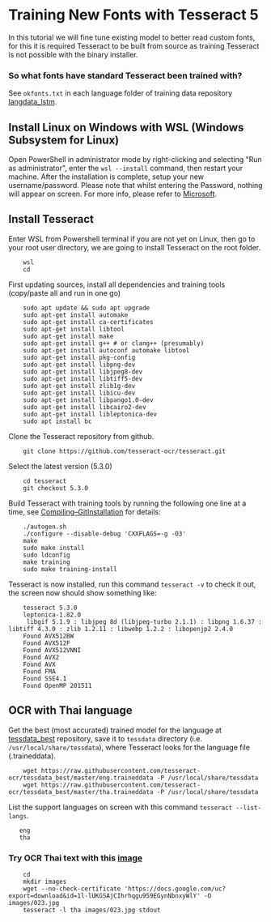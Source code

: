 # Training New Fonts with Tesseract 5
In this tutorial we will fine tune existing model to better read custom fonts, for this it is required Tesseract to be built from source as training Tesseract is not possible with the binary installer.
### So what fonts have standard Tesseract been trained with?
See `okfonts.txt` in each language folder of training data repository [langdata_lstm](https://github.com/tesseract-ocr/langdata_lstm). 
## Install Linux on Windows with WSL (Windows Subsystem for Linux)
Open PowerShell in administrator mode by right-clicking and selecting "Run as administrator", enter the `wsl --install` command, then restart your machine. After the installation is complete, setup your new username/password. Please note that whilst entering the Password, nothing will appear on screen. For more info, please refer to [Microsoft](https://learn.microsoft.com/en-us/windows/wsl/setup/environment#set-up-your-linux-username-and-password).

## Install Tesseract
Enter WSL from Powershell terminal if you are not yet on Linux, then go to your root user directory, we are going to install Tesseract on the root folder.

```
    wsl
    cd
```

First updating sources, install all dependencies and training tools (copy/paste all and run in one go)

```
    sudo apt update && sudo apt upgrade
    sudo apt-get install automake
    sudo apt-get install ca-certificates 
    sudo apt-get install libtool
    sudo apt-get install make
    sudo apt-get install g++ # or clang++ (presumably)
    sudo apt-get install autoconf automake libtool
    sudo apt-get install pkg-config
    sudo apt-get install libpng-dev
    sudo apt-get install libjpeg8-dev
    sudo apt-get install libtiff5-dev
    sudo apt-get install zlib1g-dev
    sudo apt-get install libicu-dev
    sudo apt-get install libpango1.0-dev
    sudo apt-get install libcairo2-dev
    sudo apt-get install libleptonica-dev
    sudo apt install bc
```

Clone the Tesseract repository from github.

```
    git clone https://github.com/tesseract-ocr/tesseract.git
```

Select the latest version (5.3.0)

```
    cd tesseract
    git checkout 5.3.0
```

Build Tesseract with training tools by running the following one line at a time, see [Compiling–GitInstallation](https://tesseract-ocr.github.io/tessdoc/Compiling-%E2%80%93-GitInstallation.md) for details:

```
    ./autogen.sh
    ./configure --disable-debug 'CXXFLAGS=-g -O3'
    make
    sudo make install
    sudo ldconfig
    make training
    sudo make training-install    
```

Tesseract is now installed, run this command `tesseract -v` to check it out, the screen now should show something like:

```
    tesseract 5.3.0
    leptonica-1.82.0
     libgif 5.1.9 : libjpeg 8d (libjpeg-turbo 2.1.1) : libpng 1.6.37 : libtiff 4.3.0 : zlib 1.2.11 : libwebp 1.2.2 : libopenjp2 2.4.0
    Found AVX512BW
    Found AVX512F
    Found AVX512VNNI
    Found AVX2
    Found AVX
    Found FMA
    Found SSE4.1
    Found OpenMP 201511
```
## OCR with Thai language
Get the best (most accurated) trained model for the language at [tessdata_best](https://github.com/tesseract-ocr/tessdata_best) repository, save it to `tessdata` directory (i.e. `/usr/local/share/tessdata`), where Tesseract looks for the language file (.traineddata).

```
    wget https://raw.githubusercontent.com/tesseract-ocr/tessdata_best/master/eng.traineddata -P /usr/local/share/tessdata
    wget https://raw.githubusercontent.com/tesseract-ocr/tessdata_best/master/tha.traineddata -P /usr/local/share/tessdata
```

List the support languages on screen with this command `tesseract --list-langs`.

```
   eng
   tha
```

### Try OCR Thai text with this [image](https://drive.google.com/file/d/1l-lUKGSAjCIhrhqgu959EGynNbnxyWlY/view?usp=share_link)

```
    cd
    mkdir images
    wget --no-check-certificate 'https://docs.google.com/uc?export=download&id=1l-lUKGSAjCIhrhqgu959EGynNbnxyWlY' -O images/023.jpg
    tesseract -l tha images/023.jpg stdout
```
